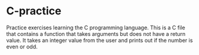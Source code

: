 # C-practice
Practice exercises learning the C programming language.
This is a C file that contains a function that takes arguments but does not have a return value.
It takes an integer value from the user and prints out if the number is even or odd.
